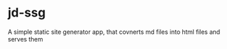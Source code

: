 # jd-ssg

A simple static site generator app, that covnerts md files into html files and serves them
